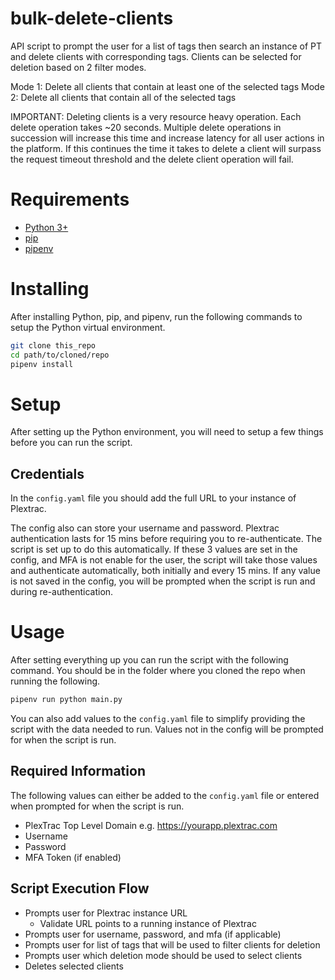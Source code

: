 # bulk-delete-clients
API script to prompt the user for a list of tags then search an instance of PT and delete clients with corresponding tags. Clients can be selected for deletion based on 2 filter modes.

Mode 1: Delete all clients that contain at least one of the selected tags
Mode 2: Delete all clients that contain all of the selected tags

IMPORTANT: Deleting clients is a very resource heavy operation. Each delete operation takes ~20 seconds. Multiple delete operations in succession will increase this time and increase latency for all user actions in the platform. If this continues the time it takes to delete a client will surpass the request timeout threshold and the delete client operation will fail.

# Requirements
- [Python 3+](https://www.python.org/downloads/)
- [pip](https://pip.pypa.io/en/stable/installation/)
- [pipenv](https://pipenv.pypa.io/en/latest/install/)

# Installing
After installing Python, pip, and pipenv, run the following commands to setup the Python virtual environment.
```bash
git clone this_repo
cd path/to/cloned/repo
pipenv install
```

# Setup
After setting up the Python environment, you will need to setup a few things before you can run the script.

## Credentials
In the `config.yaml` file you should add the full URL to your instance of Plextrac.

The config also can store your username and password. Plextrac authentication lasts for 15 mins before requiring you to re-authenticate. The script is set up to do this automatically. If these 3 values are set in the config, and MFA is not enable for the user, the script will take those values and authenticate automatically, both initially and every 15 mins. If any value is not saved in the config, you will be prompted when the script is run and during re-authentication.

# Usage
After setting everything up you can run the script with the following command. You should be in the folder where you cloned the repo when running the following.
```bash
pipenv run python main.py
```
You can also add values to the `config.yaml` file to simplify providing the script with the data needed to run. Values not in the config will be prompted for when the script is run.

## Required Information
The following values can either be added to the `config.yaml` file or entered when prompted for when the script is run.
- PlexTrac Top Level Domain e.g. https://yourapp.plextrac.com
- Username
- Password
- MFA Token (if enabled)

## Script Execution Flow
- Prompts user for Plextrac instance URL
  - Validate URL points to a running instance of Plextrac
- Prompts user for username, password, and mfa (if applicable)
- Prompts user for list of tags that will be used to filter clients for deletion
- Prompts user which deletion mode should be used to select clients
- Deletes selected clients
